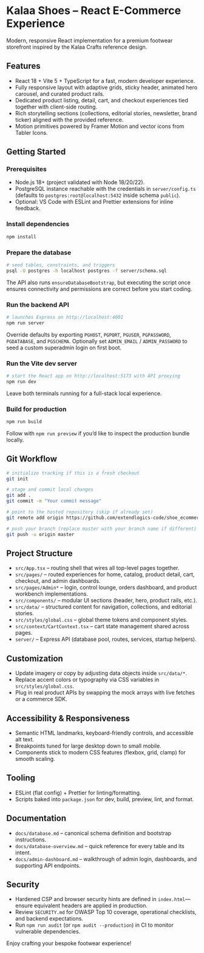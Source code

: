 # Kalaa Shoes – React E-Commerce Experience

Modern, responsive React implementation for a premium footwear storefront inspired by the Kalaa Crafts reference design.

## Features

- React 18 + Vite 5 + TypeScript for a fast, modern developer experience.
- Fully responsive layout with adaptive grids, sticky header, animated hero carousel, and curated product rails.
- Dedicated product listing, detail, cart, and checkout experiences tied together with client-side routing.
- Rich storytelling sections (collections, editorial stories, newsletter, brand ticker) aligned with the provided reference.
- Motion primitives powered by Framer Motion and vector icons from Tabler Icons.

## Getting Started

### Prerequisites

- Node.js 18+ (project validated with Node 18/20/22).
- PostgreSQL instance reachable with the credentials in `server/config.ts` (defaults to `postgres:root@localhost:5432` inside schema `public`).
- Optional: VS Code with ESLint and Prettier extensions for inline feedback.

### Install dependencies

```bash
npm install
```

### Prepare the database

```bash
# seed tables, constraints, and triggers
psql -U postgres -h localhost postgres -f server/schema.sql
```

The API also runs `ensureDatabaseBootstrap`, but executing the script once ensures connectivity and permissions are correct before you start coding.

### Run the backend API

```bash
# launches Express on http://localhost:4001
npm run server
```

Override defaults by exporting `PGHOST`, `PGPORT`, `PGUSER`, `PGPASSWORD`, `PGDATABASE`, and `PGSCHEMA`. Optionally set `ADMIN_EMAIL` / `ADMIN_PASSWORD` to seed a custom superadmin login on first boot.

### Run the Vite dev server

```bash
# start the React app on http://localhost:5173 with API proxying
npm run dev
```

Leave both terminals running for a full-stack local experience.

### Build for production

```bash
npm run build
```

Follow with `npm run preview` if you’d like to inspect the production bundle locally.

## Git Workflow

```bash
# initialize tracking if this is a fresh checkout
git init

# stage and commit local changes
git add .
git commit -m "Your commit message"

# point to the hosted repository (skip if already set)
git remote add origin https://github.com/extendlogics-code/shoe_ecommerce.git

# push your branch (replace master with your branch name if different)
git push -u origin master
```

## Project Structure

- `src/App.tsx` – routing shell that wires all top-level pages together.
- `src/pages/` – routed experiences for home, catalog, product detail, cart, checkout, and admin dashboards.
- `src/pages/Admin*` – login, control lounge, orders dashboard, and product workbench implementations.
- `src/components/` – modular UI sections (header, hero, product rails, etc.).
- `src/data/` – structured content for navigation, collections, and editorial stories.
- `src/styles/global.css` – global theme tokens and component styles.
- `src/context/CartContext.tsx` – cart state management shared across pages.
- `server/` – Express API (database pool, routes, services, startup helpers).

## Customization

- Update imagery or copy by adjusting data objects inside `src/data/*`.
- Replace accent colors or typography via CSS variables in `src/styles/global.css`.
- Plug in real product APIs by swapping the mock arrays with live fetches or a commerce SDK.

## Accessibility & Responsiveness

- Semantic HTML landmarks, keyboard-friendly controls, and accessible alt text.
- Breakpoints tuned for large desktop down to small mobile.
- Components stick to modern CSS features (flexbox, grid, clamp) for smooth scaling.

## Tooling

- ESLint (flat config) + Prettier for linting/formatting.
- Scripts baked into `package.json` for dev, build, preview, lint, and format.

## Documentation

- `docs/database.md` – canonical schema definition and bootstrap instructions.
- `docs/database-overview.md` – quick reference for every table and its intent.
- `docs/admin-dashboard.md` – walkthrough of admin login, dashboards, and supporting API endpoints.

## Security

- Hardened CSP and browser security hints are defined in `index.html`—ensure equivalent headers are applied in production.
- Review `SECURITY.md` for OWASP Top 10 coverage, operational checklists, and backend expectations.
- Run `npm run audit` (or `npm audit --production`) in CI to monitor vulnerable dependencies.

Enjoy crafting your bespoke footwear experience!
